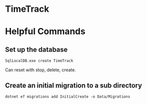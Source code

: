 # TimeTrack

# Helpful Commands

## Set up the database

`SqlLocalDB.exe create TimeTrack`

Can reset with stop, delete, create.

## Create an initial migration to a sub directory
`dotnet ef migrations add InitialCreate -o Data/Migrations`

